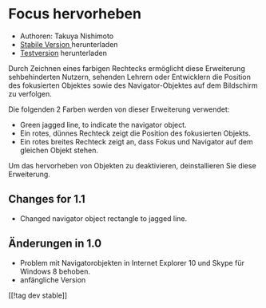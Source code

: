 # Focus hervorheben #

* Authoren: Takuya Nishimoto
* [Stabile Version ][1] herunterladen
* [Testversion][1] herunterladen

Durch Zeichnen eines farbigen Rechtecks ermöglicht diese Erweiterung
sehbehinderten Nutzern, sehenden Lehrern oder Entwicklern die Position des
fokusierten Objektes sowie des Navigator-Objektes auf dem Bildschirm zu
verfolgen.

Die folgenden 2 Farben werden von dieser Erweiterung verwendet:

* Green jagged line, to indicate the navigator object.
* Ein rotes, dünnes Rechteck zeigt die Position des fokusierten Objekts.
* Ein rotes breites Rechteck zeigt an, dass Fokus und Navigator auf dem
  gleichen Objekt stehen.

Um das hervorheben von Objekten zu deaktivieren, deinstallieren Sie diese
Erweiterung.

## Changes for 1.1 ##

* Changed navigator object rectangle to jagged line.

## Änderungen in 1.0 ##

* Problem mit Navigatorobjekten in Internet Explorer 10 und Skype für
  Windows 8 behoben.
* anfängliche Version

[[!tag dev stable]]

[1]: http://addons.nvda-project.org/files/get.php?file=fh-dev

[2]: http://addons.nvda-project.org/files/get.php?file=fh
